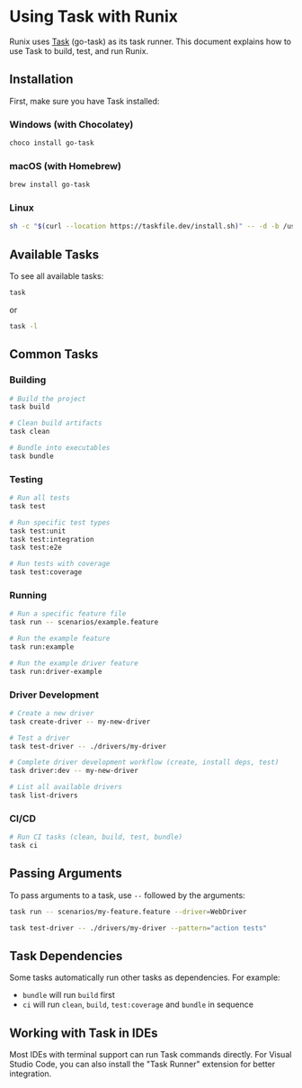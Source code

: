# Using Task with Runix

Runix uses [Task](https://taskfile.dev/) (go-task) as its task runner. This document explains how to use Task to build, test, and run Runix.

## Installation

First, make sure you have Task installed:

### Windows (with Chocolatey)
```bash
choco install go-task
```

### macOS (with Homebrew)
```bash
brew install go-task
```

### Linux
```bash
sh -c "$(curl --location https://taskfile.dev/install.sh)" -- -d -b /usr/local/bin
```

## Available Tasks

To see all available tasks:
```bash
task
```
or
```bash
task -l
```

## Common Tasks

### Building

```bash
# Build the project
task build

# Clean build artifacts
task clean

# Bundle into executables
task bundle
```

### Testing

```bash
# Run all tests
task test

# Run specific test types
task test:unit
task test:integration
task test:e2e

# Run tests with coverage
task test:coverage
```

### Running

```bash
# Run a specific feature file
task run -- scenarios/example.feature

# Run the example feature
task run:example

# Run the example driver feature
task run:driver-example
```

### Driver Development

```bash
# Create a new driver
task create-driver -- my-new-driver

# Test a driver
task test-driver -- ./drivers/my-driver

# Complete driver development workflow (create, install deps, test)
task driver:dev -- my-new-driver

# List all available drivers
task list-drivers
```

### CI/CD

```bash
# Run CI tasks (clean, build, test, bundle)
task ci
```

## Passing Arguments

To pass arguments to a task, use `--` followed by the arguments:

```bash
task run -- scenarios/my-feature.feature --driver=WebDriver

task test-driver -- ./drivers/my-driver --pattern="action tests"
```

## Task Dependencies

Some tasks automatically run other tasks as dependencies. For example:
- `bundle` will run `build` first
- `ci` will run `clean`, `build`, `test:coverage` and `bundle` in sequence

## Working with Task in IDEs

Most IDEs with terminal support can run Task commands directly. For Visual Studio Code, you can also install the "Task Runner" extension for better integration.
